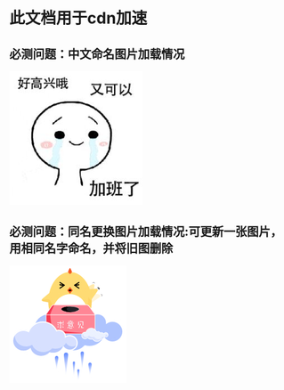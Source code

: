 # 此文档用于cdn加速
## 必测问题：中文命名图片加载情况
![](/images/真好，又可以加班了.gif)

## 必测问题：同名更换图片加载情况:可更新一张图片，用相同名字命名，并将旧图删除
![](/images/测试用图.jpg)
